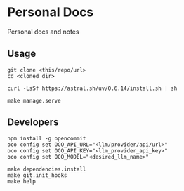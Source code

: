 # Personal Docs

Personal docs and notes

## Usage

```shell
git clone <this/repo/url>
cd <cloned_dir>

curl -LsSf https://astral.sh/uv/0.6.14/install.sh | sh

make manage.serve
```

## Developers

```shell
npm install -g opencommit
oco config set OCO_API_URL="<llm/provider/api/url>"
oco config set OCO_API_KEY="<llm_provider_api_key>"
oco config set OCO_MODEL="<desired_llm_name>"

make dependencies.install
make git.init_hooks
make help
```
